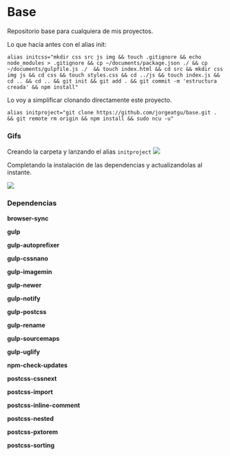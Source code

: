 # Base

Repositorio base para cualquiera de mis proyectos.

Lo que hacía antes con el alias init:

```alias initcss="mkdir css src js img && touch .gitignore && echo node_modules > .gitignore && cp ~/documents/package.json ./ && cp ~/documents/gulpfile.js ./  && touch index.html && cd src && mkdir css img js && cd css && touch styles.css && cd ../js && touch index.js && cd .. && cd .. && git init && git add . && git commit -m 'estructura creada' && npm install"```

Lo voy a simplificar clonando directamente este proyecto.

```alias initproject="git clone https://github.com/jorgeatgu/base.git . && git remote rm origin && npm install && sudo ncu -u"```

### Gifs

Creando la carpeta y lanzando el alias ```initproject```
  ![](https://github.com/jorgeatgu/base/blob/master/initproject-uno.gif)

Completando la instalación de las dependencias y actualizandolas al instante.

  ![](https://github.com/jorgeatgu/base/blob/master/initproject-dos.gif)

### Dependencias

**browser-sync**


**gulp**


**gulp-autoprefixer**


**gulp-cssnano**


**gulp-imagemin**


**gulp-newer**


**gulp-notify**


**gulp-postcss**


**gulp-rename**


**gulp-sourcemaps**


**gulp-uglify**


**npm-check-updates**


**postcss-cssnext**


**postcss-import**


**postcss-inline-comment**


**postcss-nested**


**postcss-pxtorem**


**postcss-sorting**